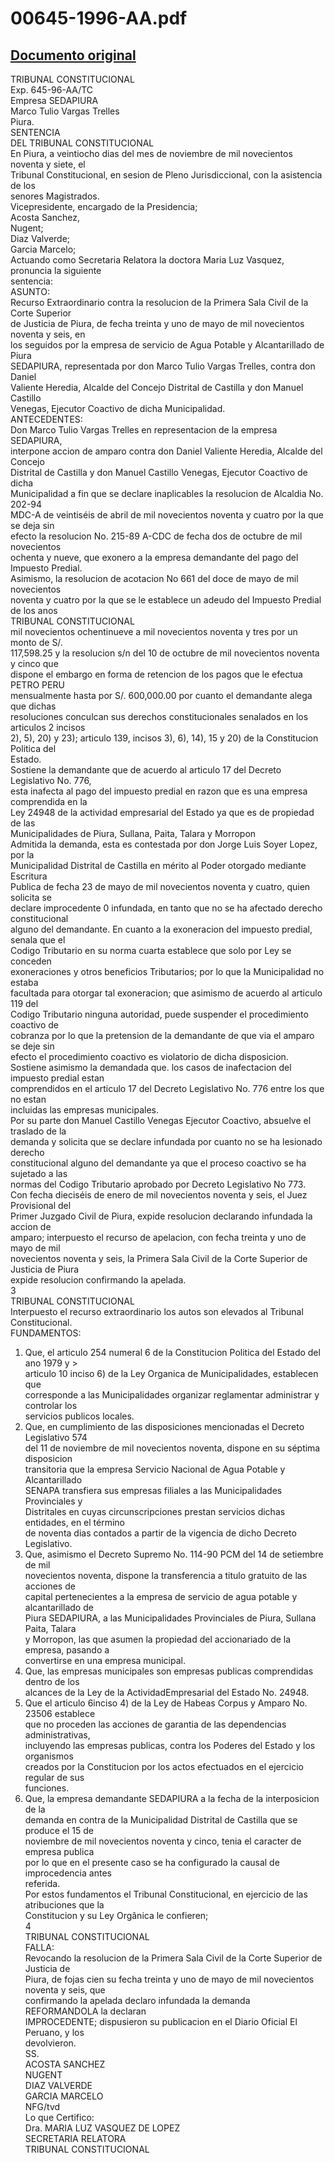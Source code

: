 
00645-1996-AA.pdf
=================
  
[Documento original](https://tc.gob.pe/jurisprudencia/1998/00645-1996-AA.pdf)  
---  
TRIBUNAL CONSTITUCIONAL  
Exp. 645-96-AA/TC  
Empresa SEDAPIURA  
Marco Tulio Vargas Trelles  
Piura.  
SENTENCIA  
DEL TRIBUNAL CONSTITUCIONAL  
En Piura, a veintiocho dias del mes de noviembre de mil novecientos noventa y siete, el  
Tribunal Constitucional, en sesion de Pleno Jurisdiccional, con la asistencia de los  
senores Magistrados.  
Vicepresidente, encargado de la Presidencia;  
Acosta Sanchez,  
Nugent;  
Diaz Valverde;  
Garcia Marcelo;  
Actuando como Secretaria Relatora la doctora Maria Luz Vasquez, pronuncia la siguiente  
sentencia:  
ASUNTO:  
Recurso Extraordinario contra la resolucion de la Primera Sala Civil de la Corte Superior  
de Justicia de Piura, de fecha treinta y uno de mayo de mil novecientos noventa y seis, en  
los seguidos por la empresa de servicio de Agua Potable y Alcantarillado de Piura  
SEDAPIURA, representada por don Marco Tulio Vargas Trelles, contra don Daniel  
Valiente Heredia, Alcalde del Concejo Distrital de Castilla y don Manuel Castillo  
Venegas, Ejecutor Coactivo de dicha Municipalidad.  
ANTECEDENTES:  
Don Marco Tulio Vargas Trelles en representacion de la empresa SEDAPIURA,  
interpone accion de amparo contra don Daniel Valiente Heredia, Alcalde del Concejo  
Distrital de Castilla y don Manuel Castillo Venegas, Ejecutor Coactivo de dicha  
Municipalidad a fin que se declare inaplicables la resolucion de Alcaldia No. 202-94  
MDC-A de veintiséis de abril de mil novecientos noventa y cuatro por la que se deja sin  
efecto la resolucion No. 215-89 A-CDC de fecha dos de octubre de mil novecientos  
ochenta y nueve, que exonero a la empresa demandante del pago del Impuesto Predial.  
Asimismo, la resolucion de acotacion No 661 del doce de mayo de mil novecientos  
noventa y cuatro por la que se le establece un adeudo del Impuesto Predial de los anos  
TRIBUNAL CONSTITUCIONAL  
mil novecientos ochentinueve a mil novecientos noventa y tres por un monto de S/.  
117,598.25 y la resolucion s/n del 10 de octubre de mil novecientos noventa y cinco que  
dispone el embargo en forma de retencion de los pagos que le efectua PETRO PERU  
mensualmente hasta por S/. 600,000.00 por cuanto el demandante alega que dichas  
resoluciones conculcan sus derechos constitucionales senalados en los articulos 2 incisos  
2), 5), 20) y 23); articulo 139, incisos 3), 6), 14), 15 y 20) de la Constitucion Politica del  
Estado.  
Sostiene la demandante que de acuerdo al articulo 17 del Decreto Legislativo No. 776,  
esta inafecta al pago del impuesto predial en razon que es una empresa comprendida en la  
Ley 24948 de la actividad empresarial del Estado ya que es de propiedad de las  
Municipalidades de Piura, Sullana, Paita, Talara y Morropon  
Admitida la demanda, esta es contestada por don Jorge Luis Soyer Lopez, por la  
Municipalidad Distrital de Castilla en mérito al Poder otorgado mediante Escritura  
Publica de fecha 23 de mayo de mil novecientos noventa y cuatro, quien solicita se  
declare improcedente 0 infundada, en tanto que no se ha afectado derecho constitucional  
alguno del demandante. En cuanto a la exoneracion del impuesto predial, senala que el  
Codigo Tributario en su norma cuarta establece que solo por Ley se conceden  
exoneraciones y otros beneficios Tributarios; por lo que la Municipalidad no estaba  
facultada para otorgar tal exoneracion; que asimismo de acuerdo al articulo 119 del  
Codigo Tributario ninguna autoridad, puede suspender el procedimiento coactivo de  
cobranza por lo que la pretension de la demandante de que via el amparo se deje sin  
efecto el procedimiento coactivo es violatorio de dicha disposicion.  
Sostiene asimismo la demandada que. los casos de inafectacion del impuesto predial estan  
comprendidos en el articulo 17 del Decreto Legislativo No. 776 entre los que no estan  
incluidas las empresas municipales.  
Por su parte don Manuel Castillo Venegas Ejecutor Coactivo, absuelve el traslado de la  
demanda y solicita que se declare infundada por cuanto no se ha lesionado derecho  
constitucional alguno del demandante ya que el proceso coactivo se ha sujetado a las  
normas del Codigo Tributario aprobado por Decreto Legislativo No 773.  
Con fecha dieciséis de enero de mil novecientos noventa y seis, el Juez Provisional del  
Primer Juzgado Civil de Piura, expide resolucion declarando infundada la accion de  
amparo; interpuesto el recurso de apelacion, con fecha treinta y uno de mayo de mil  
novecientos noventa y seis, la Primera Sala Civil de la Corte Superior de Justicia de Piura  
expide resolucion confirmando la apelada.  
3  
TRIBUNAL CONSTITUCIONAL  
Interpuesto el recurso extraordinario los autos son elevados al Tribunal Constitucional.  
FUNDAMENTOS:  
1. Que, el articulo 254 numeral 6 de la Constitucion Politica del Estado del ano 1979 y >  
articulo 10 inciso 6) de la Ley Organica de Municipalidades, establecen que  
corresponde a las Municipalidades organizar reglamentar administrar y controlar los  
servicios publicos locales.  
2. Que, en cumplimiento de las disposiciones mencionadas el Decreto Legislativo 574  
del 11 de noviembre de mil novecientos noventa, dispone en su séptima disposicion  
transitoria que la empresa Servicio Nacional de Agua Potable y Alcantarillado  
SENAPA transfiera sus empresas filiales a las Municipalidades Provinciales y  
Distritales en cuyas circunscripciones prestan servicios dichas entidades, en el término  
de noventa dias contados a partir de la vigencia de dicho Decreto Legislativo.  
3. Que, asimismo el Decreto Supremo No. 114-90 PCM del 14 de setiembre de mil  
novecientos noventa, dispone la transferencia a titulo gratuito de las acciones de  
capital pertenecientes a la empresa de servicio de agua potable y alcantarillado de  
Piura SEDAPIURA, a las Municipalidades Provinciales de Piura, Sullana Paita, Talara  
y Morropon, las que asumen la propiedad del accionariado de la empresa, pasando a  
convertirse en una empresa municipal.  
4. Que, las empresas municipales son empresas publicas comprendidas dentro de los  
alcances de la Ley de la ActividadEmpresarial del Estado No. 24948.  
5. Que el articulo 6inciso 4) de la Ley de Habeas Corpus y Amparo No. 23506 establece  
que no proceden las acciones de garantia de las dependencias administrativas,  
incluyendo las empresas publicas, contra los Poderes del Estado y los organismos  
creados por la Constitucion por los actos efectuados en el ejercicio regular de sus  
funciones.  
6. Que, la empresa demandante SEDAPIURA a la fecha de la interposicion de la  
demanda en contra de la Municipalidad Distrital de Castilla que se produce el 15 de  
noviembre de mil novecientos noventa y cinco, tenia el caracter de empresa publica  
por lo que en el presente caso se ha configurado la causal de improcedencia antes  
referida.  
Por estos fundamentos el Tribunal Constitucional, en ejercicio de las atribuciones que la  
Constitucion y su Ley Orgânica le confieren;  
4  
TRIBUNAL CONSTITUCIONAL  
FALLA:  
Revocando la resolucion de la Primera Sala Civil de la Corte Superior de Justicia de  
Piura, de fojas cien su fecha treinta y uno de mayo de mil novecientos noventa y seis, que  
confirmando la apelada declaro infundada la demanda REFORMANDOLA la declaran  
IMPROCEDENTE; dispusieron su publicacion en el Diario Oficial El Peruano, y los  
devolvieron.  
SS.  
ACOSTA SANCHEZ  
NUGENT  
DIAZ VALVERDE  
GARCIA MARCELO  
NFG/tvd  
Lo que Certifico:  
Dra. MARIA LUZ VASQUEZ DE LOPEZ  
SECRETARIA RELATORA  
TRIBUNAL CONSTITUCIONAL
